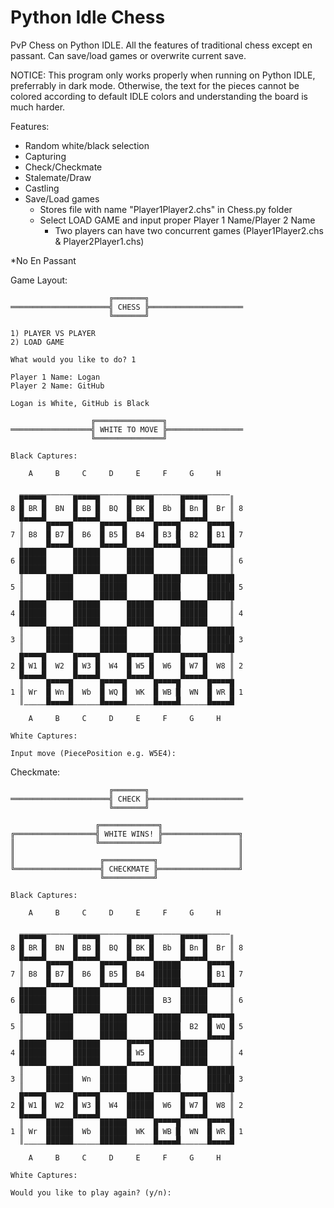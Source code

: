 # Python Idle Chess

PvP Chess on Python IDLE. All the features of traditional chess except en passant. Can save/load games or overwrite current save.

NOTICE: This program only works properly when running on Python IDLE, preferrably in dark mode. 
Otherwise, the text for the pieces cannot be colored according to default IDLE colors and 
understanding the board is much harder.

Features:
  - Random white/black selection
  - Capturing
  - Check/Checkmate
  - Stalemate/Draw
  - Castling
  - Save/Load games
    * Stores file with name "Player1Player2.chs" in Chess.py folder
    * Select LOAD GAME and input proper Player 1 Name/Player 2 Name
      - Two players can have two concurrent games (Player1Player2.chs & Player2Player1.chs)

  *No En Passant


Game Layout:
```
                      ╔═══════╗
══════════════════════╣ CHESS ╠═════════════════════
                      ╚═══════╝

1) PLAYER VS PLAYER
2) LOAD GAME

What would you like to do? 1

Player 1 Name: Logan
Player 2 Name: GitHub

Logan is White, GitHub is Black

                  ╔═══════════════╗
══════════════════╣ WHITE TO MOVE ╠═════════════════
                  ╚═══════════════╝

Black Captures: 

    A     B     C     D     E     F     G     H

  ‗‗‗‗‗‗‗‗‗‗‗‗‗‗‗‗‗‗‗‗‗‗‗‗‗‗‗‗‗‗‗‗‗‗‗‗‗‗‗‗‗‗‗‗‗‗‗
  █▀▀▀▀█      █▀▀▀▀█      █▀▀▀▀█      █▀▀▀▀█     ║
8 █ BR █  BN  █ BB █  BQ  █ BK █  Bb  █ Bn █  Br ║ 8
  █▄▄▄▄█      █▄▄▄▄█      █▄▄▄▄█      █▄▄▄▄█     ║
  ║     █▀▀▀▀█      █▀▀▀▀█      █▀▀▀▀█      █▀▀▀▀█
7 ║ B8  █ B7 █  B6  █ B5 █  B4  █ B3 █  B2  █ B1 █ 7
  ║     █▄▄▄▄█      █▄▄▄▄█      █▄▄▄▄█      █▄▄▄▄█
  ██████      ██████      ██████      ██████     ║
6 ██████      ██████      ██████      ██████     ║ 6
  ██████      ██████      ██████      ██████     ║
  ║     ██████      ██████      ██████      ██████
5 ║     ██████      ██████      ██████      ██████ 5
  ║     ██████      ██████      ██████      ██████
  ██████      ██████      ██████      ██████     ║
4 ██████      ██████      ██████      ██████     ║ 4
  ██████      ██████      ██████      ██████     ║
  ║     ██████      ██████      ██████      ██████
3 ║     ██████      ██████      ██████      ██████ 3
  ║     ██████      ██████      ██████      ██████
  █▀▀▀▀█      █▀▀▀▀█      █▀▀▀▀█      █▀▀▀▀█     ║
2 █ W1 █  W2  █ W3 █  W4  █ W5 █  W6  █ W7 █  W8 ║ 2
  █▄▄▄▄█      █▄▄▄▄█      █▄▄▄▄█      █▄▄▄▄█     ║
  ║     █▀▀▀▀█      █▀▀▀▀█      █▀▀▀▀█      █▀▀▀▀█
1 ║ Wr  █ Wn █  Wb  █ WQ █  WK  █ WB █  WN  █ WR █ 1
  ║‗‗‗‗‗█▄▄▄▄█‗‗‗‗‗‗█▄▄▄▄█‗‗‗‗‗‗█▄▄▄▄█‗‗‗‗‗‗█▄▄▄▄█

    A     B     C     D     E     F     G     H

White Captures: 

Input move (PiecePosition e.g. W5E4): 
```


Checkmate:
```
                      ╔═══════╗
══════════════════════╣ CHECK ╠═════════════════════
                      ╚═══════╝

                   ╔═════════════╗
╔══════════════════╣ WHITE WINS! ╠═════════════════╗
║                  ╚═════════════╝                 ║
║                                                  ║
║                   ╔═══════════╗                  ║
╚═══════════════════╣ CHECKMATE ╠══════════════════╝
                    ╚═══════════╝

Black Captures: 

    A     B     C     D     E     F     G     H

  ‗‗‗‗‗‗‗‗‗‗‗‗‗‗‗‗‗‗‗‗‗‗‗‗‗‗‗‗‗‗‗‗‗‗‗‗‗‗‗‗‗‗‗‗‗‗‗
  █▀▀▀▀█      █▀▀▀▀█      █▀▀▀▀█      █▀▀▀▀█     ║
8 █ BR █  BN  █ BB █  BQ  █ BK █  Bb  █ Bn █  Br ║ 8
  █▄▄▄▄█      █▄▄▄▄█      █▄▄▄▄█      █▄▄▄▄█     ║
  ║     █▀▀▀▀█      █▀▀▀▀█      ██████      █▀▀▀▀█
7 ║ B8  █ B7 █  B6  █ B5 █  B4  ██████      █ B1 █ 7
  ║     █▄▄▄▄█      █▄▄▄▄█      ██████      █▄▄▄▄█
  ██████      ██████      ██████      ██████     ║
6 ██████      ██████      ██████  B3  ██████     ║ 6
  ██████      ██████      ██████      ██████     ║
  ║     ██████      ██████      ██████      █▀▀▀▀█
5 ║     ██████      ██████      ██████  B2  █ WQ █ 5
  ║     ██████      ██████      ██████      █▄▄▄▄█
  ██████      ██████      █▀▀▀▀█      ██████     ║
4 ██████      ██████      █ W5 █      ██████     ║ 4
  ██████      ██████      █▄▄▄▄█      ██████     ║
  ║     ██████      ██████      ██████      ██████
3 ║     ██████  Wn  ██████      ██████      ██████ 3
  ║     ██████      ██████      ██████      ██████
  █▀▀▀▀█      █▀▀▀▀█      ██████      █▀▀▀▀█     ║
2 █ W1 █  W2  █ W3 █  W4  ██████  W6  █ W7 █  W8 ║ 2
  █▄▄▄▄█      █▄▄▄▄█      ██████      █▄▄▄▄█     ║
  ║     ██████      ██████      █▀▀▀▀█      █▀▀▀▀█
1 ║ Wr  ██████  Wb  ██████  WK  █ WB █  WN  █ WR █ 1
  ║‗‗‗‗‗██████‗‗‗‗‗‗██████‗‗‗‗‗‗█▄▄▄▄█‗‗‗‗‗‗█▄▄▄▄█

    A     B     C     D     E     F     G     H

White Captures: 

Would you like to play again? (y/n): 
```
